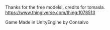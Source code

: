 Thanks for the free models!, credits for tomasla.
https://www.thingiverse.com/thing:1078513

Game Made in UnityEngine by Consalvo
